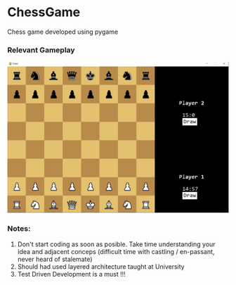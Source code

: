 # ChessGame
Chess game developed using pygame
### Relevant Gameplay
![Start game](https://github.com/StefanButacu/ChessGame/blob/master/pictures/start.JPG)
### Notes: 
1. Don't start coding as soon as posible. Take time understanding your idea and adjacent conceps (difficult time with castling / en-passant, never heard of stalemate) 
2. Should had used layered architecture taught at University
3. Test Driven Development is a must !!! 
